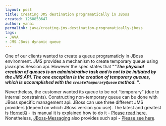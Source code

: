 ```yaml
---
layout: post
title: Creating JMS destination programatically in JBoss
created: 1268858647
author: yanai
permalink: java/creating-jms-destination-programatically-jboss
tags:
- JAVA
- JMS JBoss dynamic queue
---
```

<p>
<meta http-equiv="CONTENT-TYPE" content="text/html; charset=utf-8">
<meta name="GENERATOR" content="OpenOffice.org 3.1  (Linux)"> 	<style type="text/css">
	<!--
		<a href="http://twitter.com/page">@page</a> { margin: 0.79in }
		P { margin-bottom: 0.08in }
		A:link { so-language: zxx }
	-->
	</style>   </meta>
</meta>
</p>
<p style="margin-bottom: 0in;">One of our clients wanted to create a queue programaticly in JBoss environment. JMS provides a mechanism to create temporary queue using javax.jms.Session api. However the spec states that &ldquo;<i><b>&quot;The physical creation of queues is an administrative task and is not to be initiated by the JMS API. The one exception is the creation of temporary queues, which is accomplished with the </b></i><code><i><b>createTemporaryQueue</b></i></code><i><b> method. &quot;.  </b></i></p>
<p style="margin-bottom: 0in;"><span style="font-style: normal;"><span style="font-weight: normal;">Nevertheless, the customer wanted its queue to be not &ldquo;temporary&rdquo; (due to internal constraints). Constructing non-temporary queue can be done with JBoss specific management api. JBoss can use three different JMS providers (depend on which JBoss version you use). The latest and greatest is <a href="http://www.jboss.org/hornetq">HornetQ</a> - its manual it is explained how to do it - <a href="http://hornetq.sourceforge.net/docs/hornetq-2.0.0.GA/user-manual/en/html/management.html#d0e5385">Please read here</a>. Nonetheless,  <a href="http://www.jboss.org/jbossmessaging/">JBoss-Messaging</a> also provides such api - <a href="http://www.jboss.org/file-access/default/members/jbossmessaging/freezone/docs/usermanual-2.0.0.beta4/html/management.html#d0e4429">Please see here</a>.</span></span></p>
<p>&nbsp;</p>
